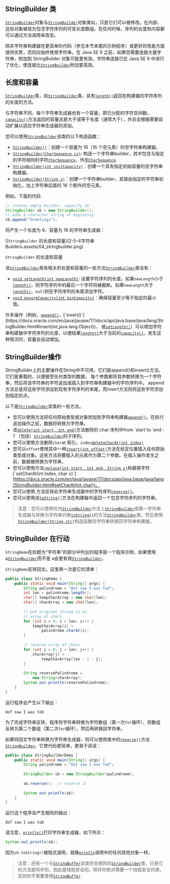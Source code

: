 ## StringBuilder 类

[`StringBuilder`](https://docs.oracle.com/en/java/javase/17/docs/api/java.base/java/lang/StringBuilder.html)对象与[`StringBuilder`](https://docs.oracle.com/en/java/javase/17/docs/api/java.base/java/lang/StringBuilder.html)对象类似，只是它们可以被修改。在内部，这些对象被视为包含字符序列的可变长度数组。在任何时候，序列的长度和内容都可以通过方法调用来改变。

除非字符串构建器在更简单的代码（参见本节末尾的示例程序）或更好的性能方面提供优势，否则应始终使用字符串。在 Java SE 9 之前，如果您需要连接大量字符串，附加到 StringBuilder 对象可能更有效。字符串连接已在 Java SE 9 中进行了优化，使连接比[`StringBuilder`](https://docs.oracle.com/en/java/javase/17/docs/api/java.base/java/lang/StringBuilder.html)附加更高效。

 

## 长度和容量

[`StringBuilder`](https://docs.oracle.com/en/java/javase/17/docs/api/java.base/java/lang/StringBuilder.html)类，如[`StringBuilder`](https://docs.oracle.com/en/java/javase/17/docs/api/java.base/java/lang/StringBuilder.html)类，具有[`length()`](https://docs.oracle.com/en/java/javase/17/docs/api/java.base/java/lang/StringBuilder.html#length())返回在构建器的字符序列的长度的方法。

与字符串不同，每个字符串生成器也有一个容量，即已分配的字符空间数。[`capacity()`](https://docs.oracle.com/en/java/javase/17/docs/api/java.base/java/lang/StringBuilder.html#capacity())方法返回的容量总是大于或等于长度（通常大于），并且会根据需要自动扩展以适应字符串生成器的添加。

您可以使用[`StringBuilder`](https://docs.oracle.com/en/java/javase/17/docs/api/java.base/java/lang/StringBuilder.html)该类的以下构造函数：

- [`StringBuilder()`](https://docs.oracle.com/en/java/javase/17/docs/api/java.base/java/lang/StringBuilder.html#())：创建一个容量为 16（16 个空元素）的空字符串构建器。
- [`StringBuilder(CharSequence cs)`](https://docs.oracle.com/en/java/javase/17/docs/api/java.base/java/lang/StringBuilder.html#(java.lang.CharSequence)): 构造一个字符串builder，其中包含与指定的字符相同的字符[`CharSequence`](https://docs.oracle.com/en/java/javase/17/docs/api/java.base/java/lang/CharSequence.html)，外加[`CharSequence`](https://docs.oracle.com/en/java/javase/17/docs/api/java.base/java/lang/CharSequence.html).
- [`StringBuilder(int initCapacity)`](https://docs.oracle.com/en/java/javase/17/docs/api/java.base/java/lang/StringBuilder.html#(int))：创建一个具有指定初始容量的空字符串构建器。
- [`StringBuilder(String s)`](https://docs.oracle.com/en/java/javase/17/docs/api/java.base/java/lang/StringBuilder.html#(java.lang.String))：创建一个字符串builder，其值由指定的字符串初始化，加上字符串后面的 16 个额外的空元素。

例如，下面的代码

```java
// creates empty builder, capacity 16
StringBuilder sb = new StringBuilder();
// adds 9 character string at beginning
sb.append("Greetings");
```

将产生一个长度为 9、容量为 16 的字符串生成器：

![`StringBuilder` 的长度和容量](2-5-4字符串 Builders.assets/04_stringbuilder.png)

`StringBuilder` 的长度和容量

该[`StringBuilder`](https://docs.oracle.com/en/java/javase/17/docs/api/java.base/java/lang/StringBuilder.html)类有相关的长度和容量的一些方法[`StringBuilder`](https://docs.oracle.com/en/java/javase/17/docs/api/java.base/java/lang/StringBuilder.html)类没有：

- [`void setLength(int newLength)`](https://docs.oracle.com/en/java/javase/17/docs/api/java.base/java/lang/StringBuilder.html#setLength(int)): 设置字符序列的长度。如果`newLength`小于[`length()`](https://docs.oracle.com/en/java/javase/17/docs/api/java.base/java/lang/StringBuilder.html#length())，则字符序列中的最后一个字符将被截断。如果`newLength`大于[`length()`](https://docs.oracle.com/en/java/javase/17/docs/api/java.base/java/lang/StringBuilder.html#length())，`null`则在字符序列的末尾添加字符。
- [`void ensureCapacity(int minCapacity)`](https://docs.oracle.com/en/java/javase/17/docs/api/java.base/java/lang/StringBuilder.html#ensureCapacity(int))：确保容量至少等于指定的最小值。

许多操作（例如，[`append()`](https://docs.oracle.com/en/java/javase/17/docs/api/java.base/java/lang/StringBuilder.html#append(java.lang.Object))、[`insert()`](https://docs.oracle.com/en/java/javase/17/docs/api/java.base/java/lang/StringBuilder.html#insert(int,java.lang.Object))、 或[`setLength()`](https://docs.oracle.com/en/java/javase/17/docs/api/java.base/java/lang/StringBuilder.html#setLength(int))）可以增加字符串构建器中字符序列的长度，以便结果[`length()`](https://docs.oracle.com/en/java/javase/17/docs/api/java.base/java/lang/StringBuilder.html#length())大于当前的[`capacity()`](https://docs.oracle.com/en/java/javase/17/docs/api/java.base/java/lang/StringBuilder.html#capacity())。发生这种情况时，容量会自动增加。

 

## StringBuilder操作

StringBuilder上的主要操作在String中不可用，它们是append()和insert()方法，它们是重载的，以便接受任何类型的数据。 每个参数都将其参数转换为一个字符串，然后将该字符串的字符追加或插入到字符串构建器中的字符序列中。 append方法总是将这些字符添加到现有字符序列的末尾，而insert方法则将这些字符添加到指定的点。  

以下是[`StringBuilder`](https://docs.oracle.com/en/java/javase/17/docs/api/java.base/java/lang/StringBuilder.html)该类的一些方法。

- 您可以使用方法将任何原始类型或对象附加到字符串构建器[`append()`](https://docs.oracle.com/en/java/javase/17/docs/api/java.base/java/lang/StringBuilder.html#append(java.lang.Object))。在执行追加操作之前，数据将转换为字符串。
- 该[`delete(int start, int end)`](https://docs.oracle.com/en/java/javase/17/docs/api/java.base/java/lang/StringBuilder.html#delete(int,int))方法删除的 char 序列中from `start`to `end - 1`（包括）[`StringBuilder`](https://docs.oracle.com/en/java/javase/17/docs/api/java.base/java/lang/StringBuilder.html)的子序列。
- 您可以使用方法删除`char`at 索引。`index`[`deleteCharAt(int index)`](https://docs.oracle.com/en/java/javase/17/docs/api/java.base/java/lang/StringBuilder.html#deleteCharAt(int))
- 您可以`offset`使用其中一种[`insert(int offset)`](https://docs.oracle.com/en/java/javase/17/docs/api/java.base/java/lang/StringBuilder.html#insert(int,java.lang.Object))方法在给定位置插入任何原始类型或对象。这些方法将要插入的元素作为第二个参数。在插入操作发生之前，数据被转换为字符串。
- 您可以使用方法[`replace(int start, int end, String s)`](https://docs.oracle.com/en/java/javase/17/docs/api/java.base/java/lang/StringBuilder.html#replace(int,int,java.lang.String))和替换字符[`setCharAt(int index, char c)`](https://docs.oracle.com/en/java/javase/17/docs/api/java.base/java/lang/StringBuilder.html#setCharAt(int,char))。
- 您可以使用 方法反转此字符串生成器中的字符序列[`reverse()`](https://docs.oracle.com/en/java/javase/17/docs/api/java.base/java/lang/StringBuilder.html#reverse())。
- 您可以使用该[`toString()`](https://docs.oracle.com/en/java/javase/17/docs/api/java.base/java/lang/StringBuilder.html#toString())方法在构建器中返回一个包含字符序列的字符串。

> 注意：您可以使用任何[`StringBuilder`](https://docs.oracle.com/en/java/javase/17/docs/api/java.base/java/lang/StringBuilder.html)方法上[`StringBuilder`](https://docs.oracle.com/en/java/javase/17/docs/api/java.base/java/lang/StringBuilder.html)由第一字符串生成器与转换为字符串对象[`toString()`](https://docs.oracle.com/en/java/javase/17/docs/api/java.base/java/lang/StringBuilder.html#toString())的方法[`StringBuilder`](https://docs.oracle.com/en/java/javase/17/docs/api/java.base/java/lang/StringBuilder.html)类。然后使用[`StringBuilder(String str)`](https://docs.oracle.com/en/java/javase/17/docs/api/java.base/java/lang/StringBuilder.html#(java.lang.String))构造函数将字符串转换回字符串构建器。

 

## StringBuilder 在行动

`StringDemo`在标题为“字符串”的部分中列出的程序是一个程序示例，如果使用 a[`StringBuilder`](https://docs.oracle.com/en/java/javase/17/docs/api/java.base/java/lang/StringBuilder.html)而不是 a会更有效[`StringBuilder`](https://docs.oracle.com/en/java/javase/17/docs/api/java.base/java/lang/StringBuilder.html)。

`StringDemo`反转回文。这里再一次是它的清单：

```java
public class StringDemo {
    public static void main(String[] args) {
        String palindrome = "Dot saw I was Tod";
        int len = palindrome.length();
        char[] tempCharArray = new char[len];
        char[] charArray = new char[len];
        
        // put original string in an 
        // array of chars
        for (int i = 0; i < len; i++) {
            tempCharArray[i] = 
                palindrome.charAt(i);
        } 
        
        // reverse array of chars
        for (int j = 0; j < len; j++) {
            charArray[j] =
                tempCharArray[len - 1 - j];
        }
        
        String reversePalindrome =
            new String(charArray);
        System.out.println(reversePalindrome);
    }
}
```



运行程序会产生以下输出：

```shell
doT saw I was toD
```



为了完成字符串反转，程序将字符串转换为字符数组（第一次`for`循环），将数组反转为第二个数组（第二次`for`循环），然后再转换回字符串。

如果将回文字符串转换为字符串生成器，则可以使用类中的[`reverse()`](https://docs.oracle.com/en/java/javase/17/docs/api/java.base/java/lang/StringBuilder.html#reverse())方法[`StringBuilder`](https://docs.oracle.com/en/java/javase/17/docs/api/java.base/java/lang/StringBuilder.html)。它使代码更简单，更易于阅读：

```java
public class StringBuilderDemo {
    public static void main(String[] args) {
        String palindrome = "Dot saw I was Tod";
         
        StringBuilder sb = new StringBuilder(palindrome);
        
        sb.reverse();  // reverse it
        
        System.out.println(sb);
    }
}
```



运行这个程序会产生相同的输出：

```shell
doT saw I was toD
```



请注意，[`println()`](https://docs.oracle.com/en/java/javase/17/docs/api/java.base/java/io/PrintStream.html#println(int))打印字符串生成器，如下所示：

```java
System.out.println(sb);
```



因为`sb.toString()`被隐式调用，就像[`println`](https://docs.oracle.com/en/java/javase/17/docs/api/java.base/java/io/PrintStream.html#println(int))调用中的任何其他对象一样。

> 注意：还有一个与[`StringBuffer`](https://docs.oracle.com/en/java/javase/17/docs/api/java.base/java/lang/StringBuffer.html)该类完全相同的[`StringBuilder`](https://docs.oracle.com/en/java/javase/17/docs/api/java.base/java/lang/StringBuilder.html)类，只是它的方法是同步的，因此是线程安全的。除非你绝对需要一个线程安全的类，否则你不需要使用[`StringBuffer`](https://docs.oracle.com/en/java/javase/17/docs/api/java.base/java/lang/StringBuffer.html).
